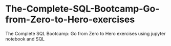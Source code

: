 # The-Complete-SQL-Bootcamp-Go-from-Zero-to-Hero-exercises
The Complete SQL Bootcamp: Go from Zero to Hero exercises using jupyter notebook and SQL
